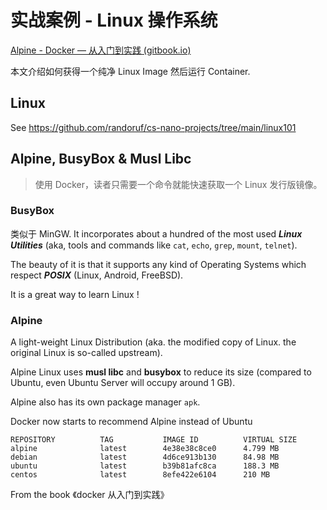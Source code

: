 # 实战案例 - Linux 操作系统

[Alpine - Docker — 从入门到实践 (gitbook.io)](https://yeasy.gitbook.io/docker_practice/os/alpine)

本文介绍如何获得一个纯净 Linux Image 然后运行 Container. 

## Linux 

See https://github.com/randoruf/cs-nano-projects/tree/main/linux101

## Alpine, BusyBox & Musl Libc 

> 使用 Docker，读者只需要一个命令就能快速获取一个 Linux 发行版镜像。

### BusyBox

类似于 MinGW. It incorporates about a hundred of the most used ***Linux Utilities*** (aka, tools and commands like `cat`, `echo`, `grep`, `mount`, `telnet`). 

The beauty of it is that it supports any kind of Operating Systems which respect ***POSIX*** (Linux, Android, FreeBSD).

 It is a great way to learn Linux !

### Alpine

A light-weight Linux Distribution (aka. the modified copy of Linux. the original Linux is so-called upstream). 

Alpine Linux uses **musl libc**  and **busybox** to reduce its size (compared to Ubuntu, even Ubuntu Server will occupy around 1 GB).

Alpine also has its own package manager `apk`. 

Docker now starts to recommend Alpine instead of Ubuntu 

```
REPOSITORY          TAG           IMAGE ID          VIRTUAL SIZE
alpine              latest        4e38e38c8ce0      4.799 MB
debian              latest        4d6ce913b130      84.98 MB
ubuntu              latest        b39b81afc8ca      188.3 MB
centos              latest        8efe422e6104      210 MB
```

From the book 《docker 从入门到实践》 

